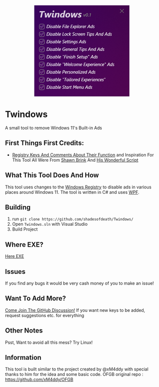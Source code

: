 <p align="center">
  <img src="https://raw.githubusercontent.com/shadesofdeath/Twindows/main/Assets/screenshot.png" alt="screenshot of Twindows" />
</p>

# Twindows
A small tool to remove Windows 11's Built-in Ads
<br/>

## First Things First Credits:
- [Registry Keys And Comments About Their Function](https://github.com/xM4ddy/OFGB/blob/92756276178137bb78d7c563733dde0d24f13aff/MainWindow.xaml.cs#L33) and Inspiration For This Tool All Were From [Shawn Brink](https://www.elevenforum.com/members/brink.2/) And [His Wonderful Script](https://www.elevenforum.com/t/disable-ads-in-windows-11.8004/)

## What This Tool Does And How
This tool uses changes to the [Windows Registry](https://en.wikipedia.org/wiki/Windows_Registry) to disable ads in various places around Windows 11. The tool is written in C# and uses [WPF](https://en.wikipedia.org/wiki/Windows_Presentation_Foundation).
<br/>

## Building
1) run `git clone https://github.com/shadesofdeath/Twindows/`
2) Open `Twindows.sln` with Visual Studio
3) Build Project
## Where EXE?

[Here EXE](https://github.com/shadesofdeath/Twindows/releases/latest)

## Issues
If you find any bugs it would be very cash money of you to make an issue!

## Want To Add More?
[Come Join The GitHub Discussion!](https://github.com/shadesofdeath/Twindows/discussions) If you want new keys to be added, request suggestions etc. for everything 

## Other Notes
Psst, Want to avoid all this mess? Try Linux!

## Information
This tool is built similar to the project created by @xM4ddy with special thanks to him for the idea and some basic code. OFGB original repo : https://github.com/xM4ddy/OFGB